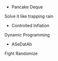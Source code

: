 * Pancake Deque

Solve it like trapping rain

* Controlled Inflation

Dynamic Programming

* ASeDatAb

Fight Randomize